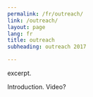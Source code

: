 ```yaml
---
permalink: /fr/outreach/
link: /outreach/
layout: page
lang: fr
title: outreach
subheading: outreach 2017

---
```


excerpt.

<!-- more -->

Introduction. Video?